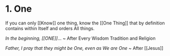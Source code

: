 # 1. One
If you can only [[Know]] one thing, know the [[One Thing]] that by definition contains within Itself and orders All things. 

_In the beginning, [[ONE]]_... ~ After Every Wisdom Tradition and Religion

_Father, I pray that they might be One, even as We are One_ ~ After [[Jesus]] 


